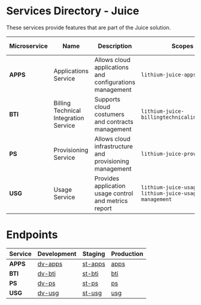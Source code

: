 # Services Directory - Juice

These services provide features that are part of the Juice solution.

| Microservice | Name | Description | Scopes | Client Lib | Web API | Spec |
| - | - | - | - | - | - |- |
| **APPS** | Applications Service | Allows cloud applications and configurations management | `lithium-juice-apps` | [1.0](https://apps.lithium.primaverabss.com/.doc/clientlib/) | [1.0](https://apps.lithium.primaverabss.com/.doc/webapi/) | n/a |
| **BTI** | Billing Technical Integration Service | Supports cloud costumers and contracts management | `lithium-juice-billingtechnicalintegration` | [1.0](https://bti.lithium.primaverabss.com/.doc/clientlib/) | [1.0](https://bti.lithium.primaverabss.com/.doc/webapi/) | n/a |
| **PS** | Provisioning Service | Allows cloud infrastructure and provisioning management | `lithium-juice-provisioning` | [1.0](https://ps.lithium.primaverabss.com/.doc/clientlib/) | [1.0](https://ps.lithium.primaverabss.com/.doc/webapi/) | n/a |
| **USG** | Usage Service | Provides application usage control and metrics report | `lithium-juice-usage` `lithium-juice-usage-management` | [1.0](https://usg.lithium.primaverabss.com/.doc/clientlib/) | [1.0](https://usg.lithium.primaverabss.com/.doc/webapi/) | n/a |

# Endpoints

<!-- markdown-link-check-disable -->
| Service | Development | Staging | Production |
| - | - | - | - |
| **APPS** | [dv-apps](https://dv-apps.lithium.primaverabss.com/) | [st-apps](https://st-apps.lithium.primaverabss.com/) | [apps](https://apps.lithium.primaverabss.com/) |
| **BTI** | [dv-bti](https://dv-bti.lithium.primaverabss.com/) | [st-bti](https://st-bti.lithium.primaverabss.com/) | [bti](https://bti.lithium.primaverabss.com/) |
| **PS** | [dv-ps](https://dv-ps.lithium.primaverabss.com/) | [st-ps](https://st-ps.lithium.primaverabss.com/) | [ps](https://ps.lithium.primaverabss.com/) |
| **USG** | [dv-usg](https://dv-usg.lithium.primaverabss.com/) | [st-usg](https://st-usg.lithium.primaverabss.com/) | [usg](https://usg.lithium.primaverabss.com/) |
<!-- markdown-link-check-enable -->
